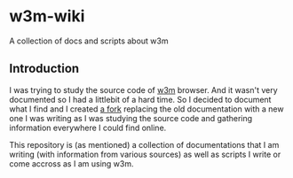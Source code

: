 # w3m-wiki
A collection of docs and scripts about w3m

## Introduction
I was trying to study the source code of [w3m](https://github.com/tats/w3m) browser. And it wasn't very documented so I had a littlebit of a hard time. So I decided to document what I find and I created [a fork](https://github.com/medanisjbara/w3m-expantions) replacing the old documentation with a new one I was writing as I was studying the source code and gathering information everywhere I could find online.

This repository is (as mentioned) a collection of documentations that I am writing (with information from various sources) as well as scripts I write or come accross as I am using w3m.
